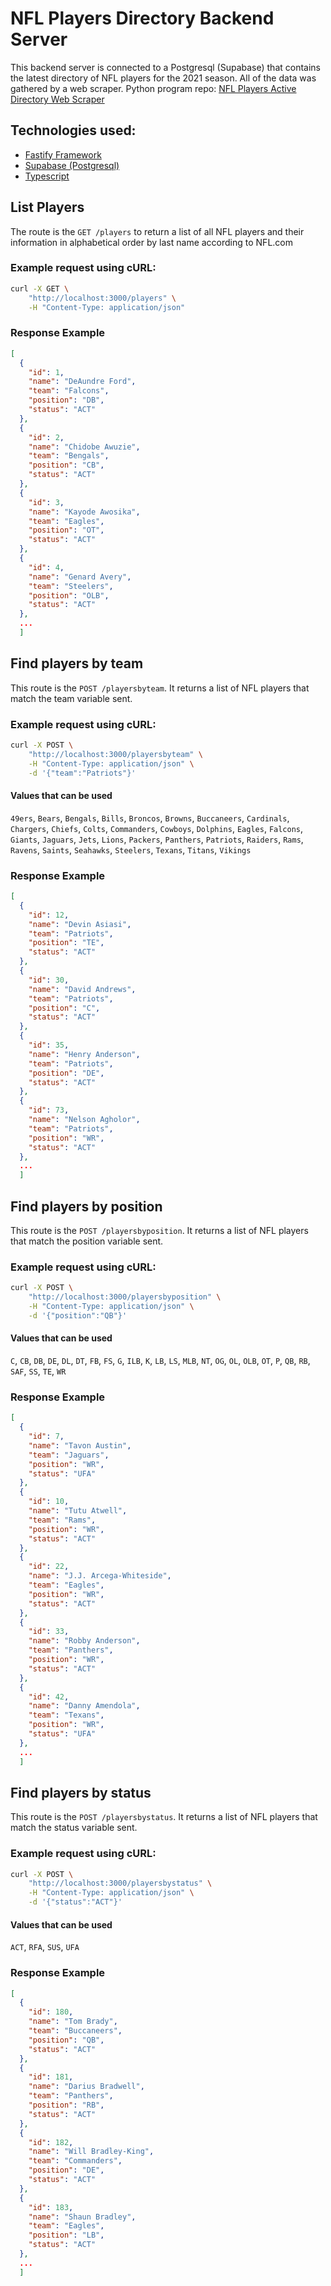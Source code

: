 # NFL Players Directory Backend Server

This backend server is connected to a Postgresql (Supabase) that contains the latest directory of NFL players for the 2021 season. All of the data was gathered by a web scraper.
Python program repo: [NFL Players Active Directory Web Scraper](https://github.com/edsonjaramillo/nfl-players-web-scraper)

## Technologies used:

- [Fastify Framework](https://www.fastify.io/)
- [Supabase (Postgresql)](https://supabase.com/)
- [Typescript](https://www.typescriptlang.org/)

## List Players

The route is the `GET /players` to return a list of all NFL players and their information in alphabetical order by last name according to NFL.com

### Example request using cURL:

```bash
curl -X GET \
    "http://localhost:3000/players" \
    -H "Content-Type: application/json"
```

### Response Example

```json
[
  {
    "id": 1,
    "name": "DeAundre Ford",
    "team": "Falcons",
    "position": "DB",
    "status": "ACT"
  },
  {
    "id": 2,
    "name": "Chidobe Awuzie",
    "team": "Bengals",
    "position": "CB",
    "status": "ACT"
  },
  {
    "id": 3,
    "name": "Kayode Awosika",
    "team": "Eagles",
    "position": "OT",
    "status": "ACT"
  },
  {
    "id": 4,
    "name": "Genard Avery",
    "team": "Steelers",
    "position": "OLB",
    "status": "ACT"
  },
  ...
  ]
```

## Find players by team

This route is the `POST /playersbyteam`. It returns a list of NFL players that match the team variable sent.

### Example request using cURL:

```bash
curl -X POST \
    "http://localhost:3000/playersbyteam" \
    -H "Content-Type: application/json" \
    -d '{"team":"Patriots"}'
```

#### Values that can be used

`49ers`, `Bears`, `Bengals`, `Bills`, `Broncos`, `Browns`, `Buccaneers`, `Cardinals`, `Chargers`, `Chiefs`, `Colts`, `Commanders`, `Cowboys`, `Dolphins`, `Eagles`, `Falcons`, `Giants`, `Jaguars`, `Jets`, `Lions`, `Packers`, `Panthers`, `Patriots`, `Raiders`, `Rams`, `Ravens`, `Saints`, `Seahawks`, `Steelers`, `Texans`, `Titans`, `Vikings`

### Response Example

```json
[
  {
    "id": 12,
    "name": "Devin Asiasi",
    "team": "Patriots",
    "position": "TE",
    "status": "ACT"
  },
  {
    "id": 30,
    "name": "David Andrews",
    "team": "Patriots",
    "position": "C",
    "status": "ACT"
  },
  {
    "id": 35,
    "name": "Henry Anderson",
    "team": "Patriots",
    "position": "DE",
    "status": "ACT"
  },
  {
    "id": 73,
    "name": "Nelson Agholor",
    "team": "Patriots",
    "position": "WR",
    "status": "ACT"
  },
  ...
  ]
```

## Find players by position

This route is the `POST /playersbyposition`. It returns a list of NFL players that match the position variable sent.

### Example request using cURL:

```bash
curl -X POST \
    "http://localhost:3000/playersbyposition" \
    -H "Content-Type: application/json" \
    -d '{"position":"QB"}'
```

#### Values that can be used

`C`, `CB`, `DB`, `DE`, `DL`, `DT`, `FB`, `FS`, `G`, `ILB`, `K`, `LB`, `LS`, `MLB`, `NT`, `OG`, `OL`, `OLB`, `OT`, `P`, `QB`, `RB`, `SAF`, `SS`, `TE`, `WR`

### Response Example

```json
[
  {
    "id": 7,
    "name": "Tavon Austin",
    "team": "Jaguars",
    "position": "WR",
    "status": "UFA"
  },
  {
    "id": 10,
    "name": "Tutu Atwell",
    "team": "Rams",
    "position": "WR",
    "status": "ACT"
  },
  {
    "id": 22,
    "name": "J.J. Arcega-Whiteside",
    "team": "Eagles",
    "position": "WR",
    "status": "ACT"
  },
  {
    "id": 33,
    "name": "Robby Anderson",
    "team": "Panthers",
    "position": "WR",
    "status": "ACT"
  },
  {
    "id": 42,
    "name": "Danny Amendola",
    "team": "Texans",
    "position": "WR",
    "status": "UFA"
  },
  ...
  ]
```

## Find players by status

This route is the `POST /playersbystatus`. It returns a list of NFL players that match the status variable sent.

### Example request using cURL:

```bash
curl -X POST \
    "http://localhost:3000/playersbystatus" \
    -H "Content-Type: application/json" \
    -d '{"status":"ACT"}'
```

#### Values that can be used

`ACT`, `RFA`, `SUS`, `UFA`

### Response Example

```json
[
  {
    "id": 180,
    "name": "Tom Brady",
    "team": "Buccaneers",
    "position": "QB",
    "status": "ACT"
  },
  {
    "id": 181,
    "name": "Darius Bradwell",
    "team": "Panthers",
    "position": "RB",
    "status": "ACT"
  },
  {
    "id": 182,
    "name": "Will Bradley-King",
    "team": "Commanders",
    "position": "DE",
    "status": "ACT"
  },
  {
    "id": 183,
    "name": "Shaun Bradley",
    "team": "Eagles",
    "position": "LB",
    "status": "ACT"
  },
  ...
  ]
```
